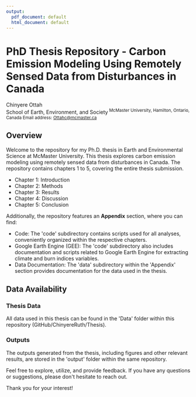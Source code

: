 ```yaml
---
output:
  pdf_document: default
  html_document: default
---
```

# PhD Thesis Repository - Carbon Emission Modeling Using Remotely Sensed Data from Disturbances in Canada

Chinyere Ottah  
School of Earth, Environment, and Society<sup> 
McMaster University, Hamilton, Ontario, Canada
Email address: Ottahc@mcmaster.ca

## Overview

Welcome to the repository for my Ph.D. thesis in Earth and Environmental Science at McMaster University. This thesis explores carbon emission modeling using remotely sensed data from disturbances in Canada. The repository contains chapters 1 to 5, covering the entire thesis submission.

- Chapter 1: Introduction
- Chapter 2: Methods
- Chapter 3: Results
- Chapter 4: Discussion
- Chapter 5: Conclusion

Additionally, the repository features an **Appendix** section, where you can find:

- Code: The 'code' subdirectory contains scripts used for all analyses, conveniently organized within the respective chapters.
- Google Earth Engine (GEE): The 'code' subdirectory also includes documentation and scripts related to Google Earth Engine for extracting climate and burn indices variables.
- Data Documentation: The 'data' subdirectory within the 'Appendix' section provides documentation for the data used in the thesis.

## Data Availability

### Thesis Data
All data used in this thesis can be found in the 'Data' folder within this repository (GitHub/ChinyereRuth/Thesis).

### Outputs
The outputs generated from the thesis, including figures and other relevant results, are stored in the 'output' folder within the same repository.

Feel free to explore, utilize, and provide feedback. If you have any questions or suggestions, please don't hesitate to reach out.

Thank you for your interest!
